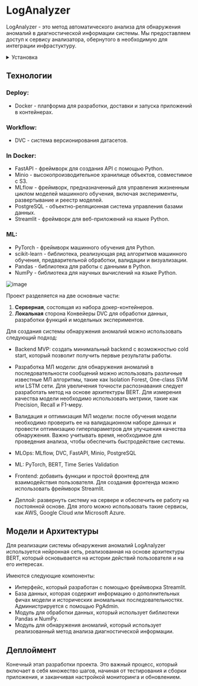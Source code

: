 # LogAnalyzer
LogAnalyzer - это метод автоматического анализа для обнаружения аномалий в диагностической информации системы. Мы предоставляем доступ к сервису анализатора, обернутого в необходимую для интеграции инфрастуктуру.

<details>
<summary>Установка</summary>

### Клонировать репозиторий

```bash
git clone https://github.com/nikiduki/loganalyzer.git
cd loganalyzer
```
### Настроить окружение
```bash
pip install --upgrade pip
python -m pip install --user virtualenv
python -m venv env
source env/bin/activate

pip install -r ./environment/requirements.txt
```
</details>

## Технологии
### Deploy:
 - Docker - платформа для разработки, доставки и запуска приложений в контейнерах.

### Workflow:
 - DVC - система версионирования датасетов.

### In Docker:
 - FastAPI - фреймворк для создания API с помощью Python.
 - Minio - высокопроизводительное хранилище объектов, совместимое с S3.
 - MLflow - фреймворк, предназначенный для управления жизненным циклом моделей машинного обучения, включая эксперименты, развертывание и реестр моделей.
 - PostgreSQL - объектно-реляционная система управления базами данных.
 - Streamlit - фреймворк для веб-приложений на языке Python.

### ML:
 - PyTorch - фреймворк машинного обучения для Python.
 - scikit-learn - библиотека, реализующая ряд алгоритмов машинного обучения, предварительной обработки, валидации и визуализации.
 - Pandas - библиотека для работы с данными в Python.
 - NumPy - библиотека для научных вычислений на языке Python.


![image](https://github.com/nikiduki/loganalyzer/assets/72929274/5a463a42-f878-4974-8613-72121a29f89c)

Проект разделяется на две основные части: 
 1. **Серверная**, состоящая из набора докер-контейнеров.
 2. **Локальная** сторона Конвейеры DVC для обработки данных, разработки функций и модельных экспериментов.

Для создания системы обнаружения аномалий можно использовать следующий подход:

 - Backend MVP: создать минимальный backend с возможностью cold start, который позволит получить первые результаты работы.
   
 - Разработка МЛ модели: для обнаружения аномалий в последовательности сообщений можно использовать различные известные МЛ алгоритмы, такие как Isolation Forest, One-class SVM или LSTM сети. Для увеличения точности распознавания следует разработать метод на основе архитектуры BERT. Для измерения качества модели необходимо использовать метрики, такие как Precision, Recall и F1-меру.
   
 - Валидация и оптимизация МЛ модели: после обучения модели необходимо проверить ее на валидационном наборе данных и провести оптимизацию гиперпараметров для улучшения качества обнаружения. Важно учитывать время, необходимое для проведения анализа, чтобы обеспечить быстродействие системы.
   
 - MLOps: MLflow, DVC, FastAPI, Minio, PostgreSQL
   
 - ML: PyTorch, BERT, Time Series Validation
   
 - Frontend: добавить функции и простой фронтенд для взаимодействия пользователя. Для создания фронтенда можно использовать фреймворк Streamlit.
   
 - Деплой: развернуть систему на сервере и обеспечить ее работу на постоянной основе. Для этого можно использовать такие сервисы, как AWS, Google Cloud или Microsoft Azure.

## Модели и Архитектуры
Для реализации системы обнаружения аномалий LogAnalyzer используется нейронная сеть, реализованная на основе архитектуры BERT, который основывается на истории действий пользователя и на его интересах.

Имеются следующие компоненты:
 - Интерфейс, который разработан с помощью фреймворка Streamlit.
 - База данных, которая содержит информацию о дополнительных фичах модели и исторических аномальных последовательностях. Администрируется с помощью PgAdmin.
 - Модуль для обработки данных, который использует библиотеки Pandas и NumPy.
 - Модуль для обнаружения аномалий, который использует реализованный метод анализа диагностической информации.


## Деплоймент
Конечный этап разработки проекта. Это важный процесс, который включает в себя множество шагов, начиная от тестирования и сборки приложения, и заканчивая настройкой мониторинга и обновлением.
